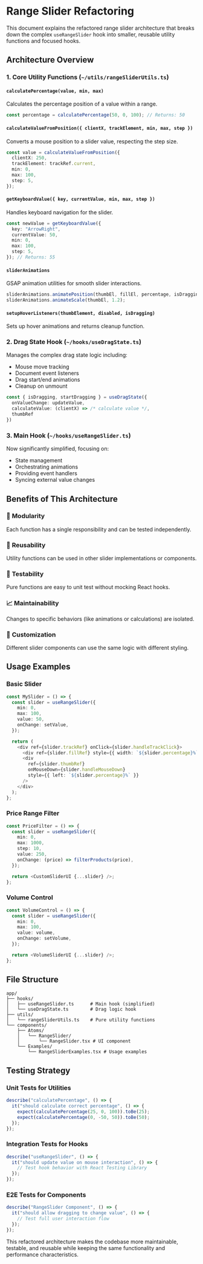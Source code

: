 # Range Slider Refactoring

This document explains the refactored range slider architecture that breaks down the complex `useRangeSlider` hook into smaller, reusable utility functions and focused hooks.

## Architecture Overview

### 1. Core Utility Functions (`~/utils/rangeSliderUtils.ts`)

#### `calculatePercentage(value, min, max)`

Calculates the percentage position of a value within a range.

```typescript
const percentage = calculatePercentage(50, 0, 100); // Returns: 50
```

#### `calculateValueFromPosition({ clientX, trackElement, min, max, step })`

Converts a mouse position to a slider value, respecting the step size.

```typescript
const value = calculateValueFromPosition({
  clientX: 250,
  trackElement: trackRef.current,
  min: 0,
  max: 100,
  step: 5,
});
```

#### `getKeyboardValue({ key, currentValue, min, max, step })`

Handles keyboard navigation for the slider.

```typescript
const newValue = getKeyboardValue({
  key: "ArrowRight",
  currentValue: 50,
  min: 0,
  max: 100,
  step: 5,
}); // Returns: 55
```

#### `sliderAnimations`

GSAP animation utilities for smooth slider interactions.

```typescript
sliderAnimations.animatePosition(thumbEl, fillEl, percentage, isDragging);
sliderAnimations.animateScale(thumbEl, 1.2);
```

#### `setupHoverListeners(thumbElement, disabled, isDragging)`

Sets up hover animations and returns cleanup function.

### 2. Drag State Hook (`~/hooks/useDragState.ts`)

Manages the complex drag state logic including:

- Mouse move tracking
- Document event listeners
- Drag start/end animations
- Cleanup on unmount

```typescript
const { isDragging, startDragging } = useDragState({
  onValueChange: updateValue,
  calculateValue: (clientX) => /* calculate value */,
  thumbRef
})
```

### 3. Main Hook (`~/hooks/useRangeSlider.ts`)

Now significantly simplified, focusing on:

- State management
- Orchestrating animations
- Providing event handlers
- Syncing external value changes

## Benefits of This Architecture

### 🔧 **Modularity**

Each function has a single responsibility and can be tested independently.

### 🎯 **Reusability**

Utility functions can be used in other slider implementations or components.

### 🧪 **Testability**

Pure functions are easy to unit test without mocking React hooks.

### 📈 **Maintainability**

Changes to specific behaviors (like animations or calculations) are isolated.

### 🎨 **Customization**

Different slider components can use the same logic with different styling.

## Usage Examples

### Basic Slider

```typescript
const MySlider = () => {
  const slider = useRangeSlider({
    min: 0,
    max: 100,
    value: 50,
    onChange: setValue,
  });

  return (
    <div ref={slider.trackRef} onClick={slider.handleTrackClick}>
      <div ref={slider.fillRef} style={{ width: `${slider.percentage}%` }} />
      <div
        ref={slider.thumbRef}
        onMouseDown={slider.handleMouseDown}
        style={{ left: `${slider.percentage}%` }}
      />
    </div>
  );
};
```

### Price Range Filter

```typescript
const PriceFilter = () => {
  const slider = useRangeSlider({
    min: 0,
    max: 1000,
    step: 10,
    value: 250,
    onChange: (price) => filterProducts(price),
  });

  return <CustomSliderUI {...slider} />;
};
```

### Volume Control

```typescript
const VolumeControl = () => {
  const slider = useRangeSlider({
    min: 0,
    max: 100,
    value: volume,
    onChange: setVolume,
  });

  return <VolumeSliderUI {...slider} />;
};
```

## File Structure

```
app/
├── hooks/
│   ├── useRangeSlider.ts      # Main hook (simplified)
│   └── useDragState.ts        # Drag logic hook
├── utils/
│   └── rangeSliderUtils.ts    # Pure utility functions
└── components/
    ├── Atoms/
    │   └── RangeSlider/
    │       └── RangeSlider.tsx # UI component
    └── Examples/
        └── RangeSliderExamples.tsx # Usage examples
```

## Testing Strategy

### Unit Tests for Utilities

```typescript
describe("calculatePercentage", () => {
  it("should calculate correct percentage", () => {
    expect(calculatePercentage(25, 0, 100)).toBe(25);
    expect(calculatePercentage(0, -50, 50)).toBe(50);
  });
});
```

### Integration Tests for Hooks

```typescript
describe("useRangeSlider", () => {
  it("should update value on mouse interaction", () => {
    // Test hook behavior with React Testing Library
  });
});
```

### E2E Tests for Components

```typescript
describe("RangeSlider Component", () => {
  it("should allow dragging to change value", () => {
    // Test full user interaction flow
  });
});
```

This refactored architecture makes the codebase more maintainable, testable, and reusable while keeping the same functionality and performance characteristics.
